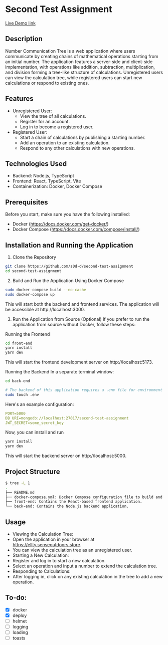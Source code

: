 # Second Test Assignment

[Live Demo link](https://ellty.senseoutdoors.store)

## Description

Number Communication Tree is a web application where users communicate by creating chains of mathematical operations starting from an initial number. The application features a server-side and client-side implementation, with operations like addition, subtraction, multiplication, and division forming a tree-like structure of calculations. Unregistered users can view the calculation tree, while registered users can start new calculations or respond to existing ones.

## Features

- Unregistered User:
  - View the tree of all calculations.
  - Register for an account.
  - Log in to become a registered user.
- Registered User:
  - Start a chain of calculations by publishing a starting number.
  - Add an operation to an existing calculation.
  - Respond to any other calculations with new operations.

## Technologies Used

- Backend: Node.js, TypeScript
- Frontend: React, TypeScript, Vite
- Containerization: Docker, Docker Compose

## Prerequisites

Before you start, make sure you have the following installed:

- Docker (https://docs.docker.com/get-docker/)
- Docker Compose (https://docs.docker.com/compose/install/)

## Installation and Running the Application

1. Clone the Repository

```bash
git clone https://github.com/s0d-d/second-test-assignment
cd second-test-assignment
```

2. Build and Run the Application Using Docker Compose

```bash
sudo docker-compose build --no-cache
sudo docker-compose up
```

This will start both the backend and frontend services. The application will be accessible at http://localhost:3000.

3. Run the Application from Source (Optional)
   If you prefer to run the application from source without Docker, follow these steps:

Running the Frontend

```bash
cd front-end
yarn install
yarn dev
```

This will start the frontend development server on http://localhost:5173.

Running the Backend
In a separate terminal window:

```bash
cd back-end

# The backend of this application requires a .env file for environment variables. So, create a .env file
sudo touch .env
```

Here's an example configuration:
```yaml
PORT=5000
DB_URI=mongodb://localhost:27017/second-test-assignment
JWT_SECRET=some_secret_key
```

Now, you can install and run
```bash
yarn install
yarn dev
```

This will start the backend server on http://localhost:5000.

## Project Structure

```bash
$ tree -L 1
.
├── README.md
├── docker-compose.yml: Docker Compose configuration file to build and run the application.
├── front-end: Contains the React-based frontend application.
└── back-end: Contains the Node.js backend application.
```

## Usage

- Viewing the Calculation Tree:
- Open the application in your browser at https://ellty.senseoutdoors.store.
- You can view the calculation tree as an unregistered user.
- Starting a New Calculation:
- Register and log in to start a new calculation.
- Select an operation and input a number to extend the calculation tree.
- Responding to Calculations:
- After logging in, click on any existing calculation in the tree to add a new operation.

## To-do:

- [x] docker
- [x] deploy
- [ ] helmet
- [ ] logging
- [ ] loading
- [ ] toasts
